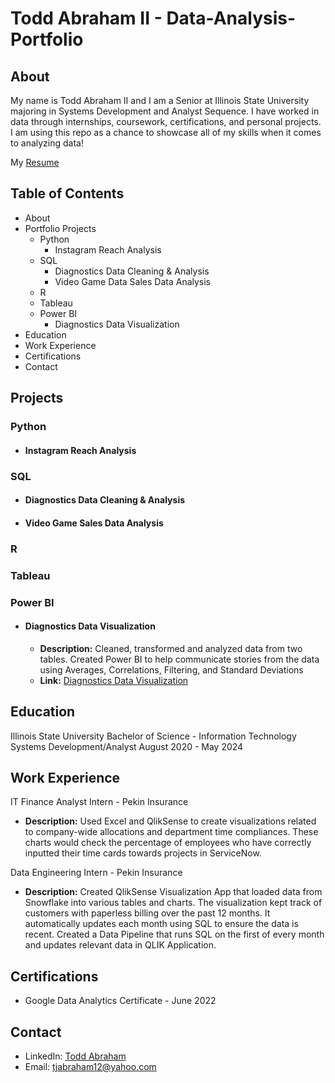 # Todd Abraham II - Data-Analysis-Portfolio
## About
My name is Todd Abraham II and I am a Senior at Illinois State University majoring in Systems Development and Analyst Sequence. I have worked in data through internships, coursework, certifications, and personal projects. I am using this repo as a chance to showcase all of my skills when it comes to analyzing data!

My [Resume](https://github.com/ToddAbrahamII/Data-Analysis-Portfolio/blob/main/Todd_Abraham_Resumev1.pdf)

## Table of Contents
  - About
  - Portfolio Projects
     - Python
          - Instagram Reach Analysis
     - SQL
          - Diagnostics Data Cleaning & Analysis
          - Video Game Data Sales Data Analysis
     - R
     - Tableau
     - Power BI
         - Diagnostics Data Visualization
  - Education
  - Work Experience
  - Certifications
  - Contact

## Projects

### Python

  - #### Instagram Reach Analysis

### SQL
  - #### Diagnostics Data Cleaning & Analysis
  - #### Video Game Sales Data Analysis


### R


### Tableau


### Power BI

  - #### Diagnostics Data Visualization
      - **Description:** Cleaned, transformed and analyzed data from two tables. Created Power BI to help communicate stories from the data using Averages, Correlations, Filtering, and Standard Deviations
      - **Link:** [Diagnostics Data Visualization](https://app.powerbi.com/groups/me/reports/982b31f7-66d7-4a9c-8554-7b92df369199/ReportSectionfe628475d50300908846?experience=power-bi)

## Education
Illinois State University
Bachelor of Science - Information Technology Systems Development/Analyst
August 2020 - May 2024

## Work Experience
IT Finance Analyst Intern - Pekin Insurance
- **Description:** Used Excel and QlikSense to create visualizations related to company-wide allocations and department time compliances. These charts would check the percentage of employees who have correctly inputted their time cards towards projects in ServiceNow. 

Data Engineering Intern - Pekin Insurance
- **Description:** Created QlikSense Visualization App that loaded data from Snowflake into various tables and charts. The visualization kept track of customers with paperless billing over the past 12 months. It automatically updates each month using SQL to ensure the data is recent. Created a Data Pipeline that runs SQL on the first of every month and updates relevant data in QLIK Application. 

## Certifications
- Google Data Analytics Certificate - June 2022 

## Contact
- LinkedIn: [Todd Abraham](https://www.linkedin.com/in/todd-abraham-ii/)
- Email: tjabraham12@yahoo.com
